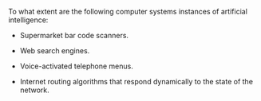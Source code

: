 

To what extent are the following computer systems instances of
artificial intelligence:<br>

-   Supermarket bar code scanners.<br>

-   Web search engines.<br>

-   Voice-activated telephone menus.<br>

-   Internet routing algorithms that respond dynamically to the state of
    the network.
